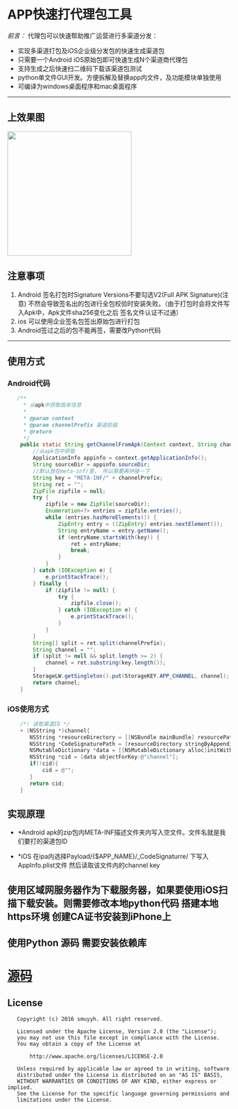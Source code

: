 # APP快速打代理包工具


*前言：*
代理包可以快速帮助推广运营进行多渠道分发：  

 - 实现多渠道打包及iOS企业级分发包的快速生成渠道包
 - 只需要一个Android iOS原始包即可快速生成N个渠道商代理包
 - 支持生成之后快速扫二维码下载该渠道包测试
 - python单文件GUI开发。方便拆解及替换app内文件，及功能模块单独使用
 - 可编译为windows桌面程序和mac桌面程序


-------------------

## 上效果图
<img src="https://github.com/yaooort/Apputils/blob/master/Jietu20180727-103944.jpg?raw=true" width=280/>

## 注意事项

1. Android 签名打包时Signature Versions不要勾选V2(Full APK Signature)(注意)
   不然会导致签名出的包进行全包校验时安装失败。（由于打包时会将文件写入Apk中，Apk文件sha256变化之后 签名文件认证不过通）
2. ios 可以使用企业签名包签出原始包进行打包
3. Android签过之后的包不能再签，需要改Python代码

-------------------
## 使用方式

### Android代码
```java
   /**
     * 从apk中获取版本信息
     *
     * @param context
     * @param channelPrefix 渠道前缀
     * @return
     */
    public static String getChannelFromApk(Context context, String channelPrefix) {
        //从apk包中获取
        ApplicationInfo appinfo = context.getApplicationInfo();
        String sourceDir = appinfo.sourceDir;
        //默认放在meta-inf/里， 所以需要再拼接一下
        String key = "META-INF/" + channelPrefix;
        String ret = "";
        ZipFile zipfile = null;
        try {
            zipfile = new ZipFile(sourceDir);
            Enumeration<?> entries = zipfile.entries();
            while (entries.hasMoreElements()) {
                ZipEntry entry = ((ZipEntry) entries.nextElement());
                String entryName = entry.getName();
                if (entryName.startsWith(key)) {
                    ret = entryName;
                    break;
                }
            }
        } catch (IOException e) {
            e.printStackTrace();
        } finally {
            if (zipfile != null) {
                try {
                    zipfile.close();
                } catch (IOException e) {
                    e.printStackTrace();
                }
            }
        }
        String[] split = ret.split(channelPrefix);
        String channel = "";
        if (split != null && split.length >= 2) {
            channel = ret.substring(key.length());
        }
        StorageLW.getSingleton().put(StorageKEY.APP_CHANNEL, channel);
        return channel;
    }
```

### iOS使用方式
```objective-c
    /*! 读取渠道ID */
    + (NSString *)channel{
       NSString *resourceDirectory = [[NSBundle mainBundle] resourcePath];
       NSString *CodeSignaturePath = [resourceDirectory stringByAppendingPathComponent:@"/_CodeSignature/AppInfo.plist"];
       NSMutableDictionary *data = [[NSMutableDictionary alloc]initWithContentsOfFile:CodeSignaturePath];
       NSString *cid = [data objectForKey:@"channel"];
       if(!cid){
           cid = @"";
       }
       return cid;
    }
```

## 实现原理




- *Android apk的zip包内META-INF描述文件夹内写入空文件。文件名就是我们要打的渠道包ID


- *iOS 在ipa内选择Payload/{$APP_NAME}/_CodeSignaturre/ 下写入AppInfo.plist文件 然后读取该文件内的channel key


## 使用区域网服务器作为下载服务器，如果要使用iOS扫描下载安装。则需要修改本地python代码 搭建本地https环境 创建CA证书安装到iPhone上

## 使用Python 源码 需要安装依赖库





# [源码](https://github.com/yaooort/Apputils)







## License

```
   Copyright (c) 2016 smuyyh. All right reserved.

   Licensed under the Apache License, Version 2.0 (the "License");
   you may not use this file except in compliance with the License.
   You may obtain a copy of the License at

       http://www.apache.org/licenses/LICENSE-2.0

   Unless required by applicable law or agreed to in writing, software
   distributed under the License is distributed on an "AS IS" BASIS,
   WITHOUT WARRANTIES OR CONDITIONS OF ANY KIND, either express or implied.
   See the License for the specific language governing permissions and
   limitations under the License.
```

